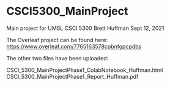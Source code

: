 # CSCI5300_MainProject
Main project for UMSL CSCI 5300
Brett Huffman
Sept 12, 2021

The Overleaf project can be found here: 
https://www.overleaf.com/7765163578cpbnfgpcpdbs

The other two files have been uploaded:

CSCI_5300_MainProjectPhase1_ColabNotebook_Huffman.html
CSCI_5300_MainProjectPhase1_Report_Huffman.pdf
